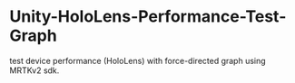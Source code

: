 # Unity-HoloLens-Performance-Test-Graph
test device performance (HoloLens) with force-directed graph using MRTKv2 sdk.
